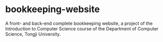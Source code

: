 # bookkeeping-website
A front- and back-end complete bookkeeping website, a project of the Introduction to Computer Science course of the Department of Computer Science, Tongji University.
